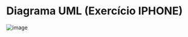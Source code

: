 # Diagrama UML (Exercício IPHONE)

![image](https://github.com/GusGul/Ex-Classes-Abstratas/assets/102550256/bdec0bf2-ed7f-4b77-a6dd-f7281c838f10)
